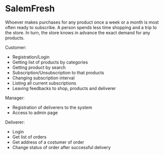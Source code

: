 
# SalemFresh

Whoever makes purchases for any product once a week or a month is most often ready to subscribe. A person spends less time shopping and a trip to the store.
In turn, the store knows in advance the exact demand for any products.

Customer:
- Registration/Login
- Getting list of products by categories
- Getting product by search
- Subscription/Unsubscription to that products
- Changing subscription interval
- Listing all current subscriptions
- Leaving feedbacks to shop, products and deliverer


Manager:
- Registration of deliverers to the system
- Access to admin page

Deliverer:
- Login
- Get list of orders
- Get address of a costumer of order
- Change status of order after successful delivery

